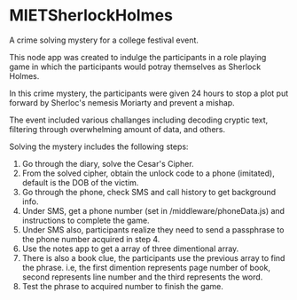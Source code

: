 # MIETSherlockHolmes
A crime solving mystery for a college festival event.

This node app was created to indulge the participants in a role playing game in which the participants would potray themselves as Sherlock Holmes.

In this crime mystery, the participants were given 24 hours to stop a plot put forward by Sherloc's nemesis Moriarty and prevent a mishap.

The event included various challanges including decoding cryptic text, filtering through overwhelming amount of data, and others.

Solving the mystery includes the following steps:

1. Go through the diary, solve the Cesar's Cipher.
2. From the solved cipher, obtain the unlock code to a phone (imitated), default is the DOB of the victim.
3. Go through the phone, check SMS and call history to get background info.
4. Under SMS, get a phone number (set in /middleware/phoneData.js) and instructions to complete the game.
5. Under SMS also, participants realize they need to send a passphrase to the phone number acquired in step 4.
6. Use the notes app to get a array of three dimentional array.
7. There is also a book clue, the participants use the previous array to find the phrase. i.e, the first dimention represents page number of book, second represents line number and the third represents the word.
8. Test the phrase to acquired number to finish the game.